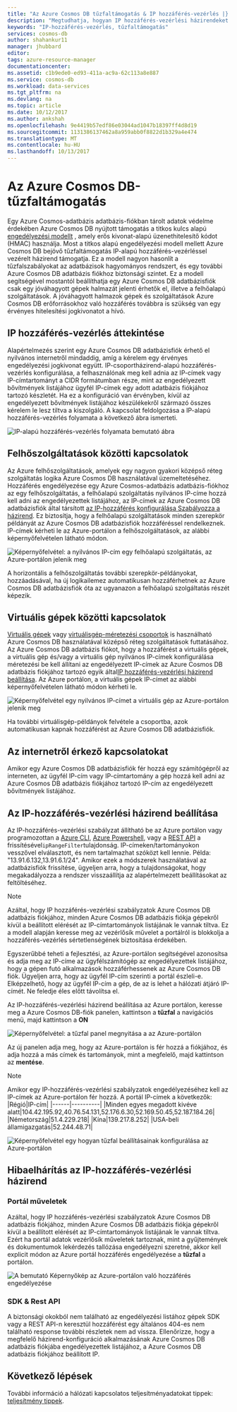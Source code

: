 ```yaml
---
title: "Az Azure Cosmos DB tűzfaltámogatás & IP hozzáférés-vezérlés |} Microsoft Docs"
description: "Megtudhatja, hogyan IP hozzáférés-vezérlési házirendeket tűzfal támogatásához az Azure Cosmos DB adatbázis fiókot használjon."
keywords: "IP-hozzáférés-vezérlés, tűzfaltámogatás"
services: cosmos-db
author: shahankur11
manager: jhubbard
editor: 
tags: azure-resource-manager
documentationcenter: 
ms.assetid: c1b9ede0-ed93-411a-ac9a-62c113a8e887
ms.service: cosmos-db
ms.workload: data-services
ms.tgt_pltfrm: na
ms.devlang: na
ms.topic: article
ms.date: 10/12/2017
ms.author: ankshah
ms.openlocfilehash: 9e4419b57edf86e03044ad1047b18397ff4d8d19
ms.sourcegitcommit: 1131386137462a8a959abb0f8822d1b329a4e474
ms.translationtype: MT
ms.contentlocale: hu-HU
ms.lasthandoff: 10/13/2017
---
```

# <a name="azure-cosmos-db-firewall-support"></a>Az Azure Cosmos DB-tűzfaltámogatás
Egy Azure Cosmos-adatbázis adatbázis-fiókban tárolt adatok védelme érdekében Azure Cosmos DB nyújtott támogatás a titkos kulcs alapú [engedélyezési modellt](https://msdn.microsoft.com/library/azure/dn783368.aspx) , amely erős kivonat-alapú üzenethitelesítő kódot (HMAC) használja. Most a titkos alapú engedélyezési modell mellett Azure Cosmos DB bejövő tűzfaltámogatás IP-alapú hozzáférés-vezérléssel vezérelt házirend támogatja. Ez a modell nagyon hasonlít a tűzfalszabályokat az adatbázisok hagyományos rendszert, és egy további Azure Cosmos DB adatbázis fiókhoz biztonsági szintet. Ez a modell segítségével mostantól beállíthatja egy Azure Cosmos DB adatbázisfiók csak egy jóváhagyott gépek halmazát jelenti érhetők el, illetve a felhőalapú szolgáltatások. A jóváhagyott halmazok gépek és szolgáltatások Azure Cosmos DB erőforrásokhoz való hozzáférés továbbra is szükség van egy érvényes hitelesítési jogkivonatot a hívó.

## <a name="ip-access-control-overview"></a>IP hozzáférés-vezérlés áttekintése
Alapértelmezés szerint egy Azure Cosmos DB adatbázisfiók érhető el nyilvános internetről mindaddig, amíg a kérelem egy érvényes engedélyezési jogkivonat együtt. IP-csoportházirend-alapú hozzáférés-vezérlés konfigurálása, a felhasználónak meg kell adnia az IP-címek vagy IP-címtartományt a CIDR formátumban része, mint az engedélyezett bővítmények listájához ügyfél IP-címek egy adott adatbázis fiókjához tartozó készletét. Ha ez a konfiguráció van érvényben, kívül az engedélyezett bővítmények listájához készülékekről származó összes kérelem le lesz tiltva a kiszolgáló.  A kapcsolat feldolgozása a IP-alapú hozzáférés-vezérlés folyamata a következő ábra ismerteti.

![IP-alapú hozzáférés-vezérlés folyamata bemutató ábra](./media/firewall-support/firewall-support-flow.png)

## <a name="connections-from-cloud-services"></a>Felhőszolgáltatások közötti kapcsolatok
Az Azure felhőszolgáltatások, amelyek egy nagyon gyakori középső réteg szolgáltatás logika Azure Cosmos DB használatával üzemeltetéséhez. Hozzáférés engedélyezése egy Azure Cosmos-adatbázis adatbázis-fiókhoz az egy felhőszolgáltatás, a felhőalapú szolgáltatás nyilvános IP-címe hozzá kell adni az engedélyezettek listájához, az IP-címek az Azure Cosmos DB adatbázisfiók által társított [az IP-hozzáférés konfigurálása Szabályozza a házirend](#configure-ip-policy).  Ez biztosítja, hogy a felhőalapú szolgáltatások minden szerepkör példányát az Azure Cosmos DB adatbázisfiók hozzáféréssel rendelkeznek. IP-címek kérheti le az Azure-portálon a felhőszolgáltatások, az alábbi képernyőfelvételen látható módon.

![Képernyőfelvétel: a nyilvános IP-cím egy felhőalapú szolgáltatás, az Azure-portálon jelenik meg](./media/firewall-support/public-ip-addresses.png)

A horizontális a felhőszolgáltatás további szerepkör-példányokat, hozzáadásával, ha új logikailemez automatikusan hozzáférhetnek az Azure Cosmos DB adatbázisfiók óta az ugyanazon a felhőalapú szolgáltatás részét képezik.

## <a name="connections-from-virtual-machines"></a>Virtuális gépek közötti kapcsolatok
[Virtuális gépek](https://azure.microsoft.com/services/virtual-machines/) vagy [virtuálisgép-méretezési csoportok](../virtual-machine-scale-sets/virtual-machine-scale-sets-overview.md) is használható Azure Cosmos DB használatával középső réteg szolgáltatások futtatásához.  Az Azure Cosmos DB adatbázis fiókot, hogy a hozzáférést a virtuális gépek, a virtuális gép és/vagy a virtuális gép nyilvános IP-címek konfigurálása méretezési be kell állítani az engedélyezett IP-címek az Azure Cosmos DB adatbázis fiókjához tartozó egyik által[IP hozzáférés-vezérlési házirend beállítása](#configure-ip-policy). Az Azure portálon, a virtuális gépek IP-címet az alábbi képernyőfelvételen látható módon kérheti le.

![Képernyőfelvétel egy nyilvános IP-címet a virtuális gép az Azure-portálon jelenik meg](./media/firewall-support/public-ip-addresses-dns.png)

Ha további virtuálisgép-példányok felvétele a csoportba, azok automatikusan kapnak hozzáférést az Azure Cosmos DB adatbázisfiók.

## <a name="connections-from-the-internet"></a>Az internetről érkező kapcsolatokat
Amikor egy Azure Cosmos DB adatbázisfiók fér hozzá egy számítógépről az interneten, az ügyfél IP-cím vagy IP-címtartomány a gép hozzá kell adni az Azure Cosmos DB adatbázis fiókjához tartozó IP-cím az engedélyezett bővítmények listájához. 

## <a id="configure-ip-policy"></a>Az IP-hozzáférés-vezérlési házirend beállítása
Az IP-hozzáférés-vezérlési szabályzat állítható be az Azure portálon vagy programozottan a [Azure CLI](cli-samples.md), [Azure Powershell](powershell-samples.md), vagy a [REST API](/rest/api/documentdb/) a frissítésével`ipRangeFilter`tulajdonság. IP-címeken/tartományokon vesszővel elválasztott, és nem tartalmazhat szóközt kell lennie. Példa: "13.91.6.132,13.91.6.1/24". Amikor ezek a módszerek használatával az adatbázisfiók frissítése, ügyeljen arra, hogy a tulajdonságokat, hogy megakadályozza a rendszer visszaállítja az alapértelmezett beállításokat az feltöltéséhez.

> [!NOTE]
> Azáltal, hogy IP hozzáférés-vezérlési szabályzatok Azure Cosmos DB adatbázis fiókjához, minden Azure Cosmos DB adatbázis fiókja gépekről kívül a beállított elérését az IP-címtartományok listájának le vannak tiltva. Ez a modell alapján keresse meg az vezérlősík művelet a portálról is blokkolja a hozzáférés-vezérlés sértetlenségének biztosítása érdekében.

Egyszerűbbé teheti a fejlesztési, az Azure-portálon segítségével azonosítsa és adja meg az IP-címe az ügyfélszámítógép az engedélyezettek listájához, hogy a gépen futó alkalmazások hozzáférhessenek az Azure Cosmos DB fiók. Ügyeljen arra, hogy az ügyfél IP-cím szerinti a portál észleli-e. Elképzelhető, hogy az ügyfél IP-cím a gép, de az is lehet a hálózati átjáró IP-címét. Ne feledje éles előtt távolítsa el.

Az IP-hozzáférés-vezérlési házirend beállítása az Azure portálon, keresse meg a Azure Cosmos DB-fiók panelen, kattintson a **tűzfal** a navigációs menü, majd kattintson a **ON** 

![Képernyőfelvétel: a tűzfal panel megnyitása a az Azure-portálon](./media/firewall-support/azure-portal-firewall.png)

Az új panelen adja meg, hogy az Azure-portálon is fér hozzá a fiókjához, és adja hozzá a más címek és tartományok, mint a megfelelő, majd kattintson az **mentése**.  

> [!NOTE]
> Amikor egy IP-hozzáférés-vezérlési szabályzatok engedélyezéséhez kell az IP-címek az Azure-portálon fér hozzá. A portál IP-címek a következők:
> |Régió|IP-cím|
> |------|----------|
> |Minden egyes megadott kivéve alatt|104.42.195.92,40.76.54.131,52.176.6.30,52.169.50.45,52.187.184.26|
> |Németország|51.4.229.218|
> |Kína|139.217.8.252|
> |USA-beli államigazgatás|52.244.48.71|
>

![Képernyőfelvétel egy hogyan tűzfal beállításainak konfigurálása az Azure-portálon](./media/firewall-support/azure-portal-firewall-configure.png)

## <a name="troubleshooting-the-ip-access-control-policy"></a>Hibaelhárítás az IP-hozzáférés-vezérlési házirend
### <a name="portal-operations"></a>Portál műveletek
Azáltal, hogy IP hozzáférés-vezérlési szabályzatok Azure Cosmos DB adatbázis fiókjához, minden Azure Cosmos DB adatbázis fiókja gépekről kívül a beállított elérését az IP-címtartományok listájának le vannak tiltva. Ezért ha portál adatok vezérlősík műveletek tartoznak, mint a gyűjtemények és dokumentumok lekérdezés tallózása engedélyezni szeretné, akkor kell explicit módon az Azure portál hozzáférés engedélyezése a **tűzfal** a portálon. 

![A bemutató Képernyőkép az Azure-portálon való hozzáférés engedélyezése](./media/firewall-support/azure-portal-access-firewall.png)

### <a name="sdk--rest-api"></a>SDK & Rest API
A biztonsági okokból nem található az engedélyezési listához gépek SDK vagy a REST API-n keresztül hozzáférést egy általános 404-es nem található response további részletek nem ad vissza. Ellenőrizze, hogy a megfelelő házirend-konfiguráció alkalmazásának Azure Cosmos DB adatbázis fiókjába engedélyezettek listájához, a Azure Cosmos DB adatbázis fiókjához beállított IP.

## <a name="next-steps"></a>Következő lépések
További információ a hálózati kapcsolatos teljesítményadatokat tippek: [teljesítmény tippek](performance-tips.md).

